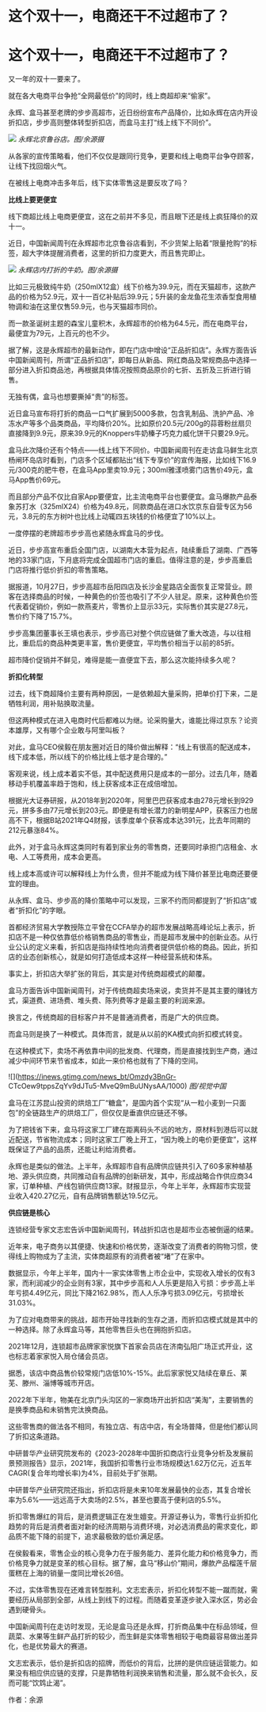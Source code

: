 # 这个双十一，电商还干不过超市了？

# 这个双十一，电商还干不过超市了？

又一年的双十一要来了。

就在各大电商平台争抢“全网最低价”的同时，线上商超却来“偷家”。

永辉、盒马甚至老牌的步步高超市，近日纷纷宣布产品降价，比如永辉在店内开设折扣店，步步高则整体转型折扣店，而盒马主打“线上线下不同价”。

![](https://inews.gtimg.com/news_bt/OuxnJqQW3WyEu1W_WM-v5jmowRDqsQ4ZVxpMS36d0Exg0AA/1000)
_永辉北京鲁谷店。图/余源摄_

从各家的宣传策略看，他们不仅仅是跟同行竞争，更要和线上电商平台争夺顾客，让线下找回烟火气。

在被线上电商冲击多年后，线下实体零售这是要反攻了吗？

**比线上要更便宜**

线下商超比线上电商更便宜，这在之前并不多见，而且眼下还是线上疯狂降价的双十一。

近日，中国新闻周刊在永辉超市北京鲁谷店看到，不少货架上贴着“限量抢购”的标签，超大字体提醒消费者，这里的折扣力度更大，而且售完即止。

![](https://inews.gtimg.com/news_bt/OKbgeTOXUzmk9o5AhofbtX3yBHfjOsGO6p_3V73FEGPaAAA/1000)
_永辉店内打折的牛奶。图/余源摄_

比如三元极致纯牛奶（250mlX12盒）线下价格为39.9元，而在天猫超市，这款产品的价格为52.9元，双十一百亿补贴后39.9元；5升装的金龙鱼花生浓香型食用植物调和油在这里仅售59.9元，也与天猫超市同价。

而一款圣诞树主题的森宝儿童积木，永辉超市的价格为64.5元，而在电商平台，最便宜为79元，上百元的也不少。

据了解，这是永辉超市的最新动作，即在门店中增设“正品折扣店”。永辉方面告诉中国新闻周刊，所谓“正品折扣店”，即每日从新品、网红商品及常规商品中选择一部分进入折扣商品池，再根据具体情况按照商品原价的七折、五折及三折进行销售。

无独有偶，盒马也想要撕掉“贵”的标签。

近日盒马宣布将打折的商品一口气扩展到5000多款，包含乳制品、洗护产品、冷冻水产等多个品类商品，平均降价20%。比如原价20.5元/200g的蒜蓉粉丝扇贝直接降到9.9元，原来39.9元的Knoppers牛奶榛子巧克力威化饼干只要29.9元。

盒马此次降价还有个特点——线上线下不同价。中国新闻周刊在走访盒马鲜生北京杨闸环岛店时看到，门店多个区域都贴出“线下专享价”的宣传海报，比如线下16.9元/300克的肥牛卷，在盒马App里卖19.9元；300ml雅漾喷雾门店售价49元，盒马App售价69元。

而且部分产品不仅比自家App要便宜，比主流电商平台也要便宜。盒马爆款产品泰象苏打水（325mlX24）价格为49.8元，同款商品在进口水饮京东自营专区为56元，3.8元的东方树叶也比线上动辄四五块钱的价格便宜了10%以上。

一度停摆的老牌超市步步高也紧随永辉盒马的步伐。

近日，步步高宣布重启全国门店，以湖南大本营为起点，陆续重启了湖南、广西等地的33家门店，下月底将完成全国超市门店的重启。值得注意的是，步步高重启门店将推行低价折扣的零售策略。

据报道，10月27日，步步高超市岳阳四店及长沙金星路店全面恢复正常营业。顾客在选择商品的时候，一种黄色的价签也吸引了不少人驻足。原来，这种黄色价签代表着促销价，例如一款燕麦片，零售价上显示33元，实际售价其实是27.8元，售价约下降了15.7%。

步步高集团董事长王填也表示，步步高已对整个供应链做了重大改造，与以往相比，重启后的商品种类更丰富，售价更便宜，平均售价相当于以前的85折。

超市降价促销并不鲜见，难得是能一直便宜下去，那么这次能持续多久呢？

**折扣化转型**

过去，线下商超降价主要有两种原因，一是依赖超大量采购，把单价打下来，二是牺牲利润，用补贴换取流量。

但这两种模式在进入电商时代后都难以为继。论采购量大，谁能比得过京东？论资本雄厚，又有哪个企业敢与阿里叫板？

对此，盒马CEO侯毅在朋友圈对近日的降价做出解释：“线上有很高的配送成本，线下成本低，所以线下的价格比线上低才是合理的。”

客观来说，线上成本着实不低，其中配送费用只是成本的一部分。过去几年，随着移动手机覆盖率趋于饱和，线上获客成本正在成倍增加。

根据光大证券研报，从2018年到2020年，阿里巴巴获客成本由278元增长到929元，拼多多由77元增长到203元。即便是有增长潜力的新明星APP，获客压力也居高不下，根据B站2021年Q4财报，该季度单个获客成本达391元，比去年同期的212元暴涨84%。

此外，对于盒马永辉这类同时有着到家业务的零售商，还要同时承担门店租金、水电、人工等费用，成本会更高。

线上成本高或许可以解释线上为什么贵，但并不能成为线下降价甚至比电商还要便宜的理由。

从永辉、盒马、步步高的降价策略中可以发现，三家不约而同都提到了“折扣店”或者“折扣化”的字眼。

首都经济贸易大学教授陈立平曾在CCFA举办的超市发展战略高峰论坛上表示，折扣店不是一种仅依靠低价格销售商品的零售业，而是超市发展中的创新业态。从行业公认的定义来看，折扣店是指持续性地向消费者提供低价格的商品。因此，折扣店的业态创新核心，就是如何打造低成本这样一种经营系统和体系。

事实上，折扣店大举扩张的背后，其实是对传统商超模式的颠覆。

盒马方面告诉中国新闻周刊，对于传统商超卖场来说，卖货并不是其主要的赚钱方式，渠道费、进场费、堆头费、陈列费等才是最主要的利润来源。

换言之，传统商超的目标客户并不是普通消费者，而是广大的供应商。

而盒马则是换了一种模式。具体而言，就是从以前的KA模式向折扣模式转变。

在这种模式下，卖场不再依靠中间的批发商、代理商，而是直接找到生产商，通过减少中间环节来节省成本，如此一来价格也就有了下降的空间。

![](https://inews.gtimg.com/news_bt/Omzdy3BnGr-
CTcOew9tppsZqYv9dJTu5-MveQ9mBuUNysAA/1000) _图/视觉中国_

盒马在江苏昆山投资的烘焙工厂“糖盒”，是国内首个实现“从一粒小麦到一只面包”的全链路生产的烘焙工厂，但仅仅是垂直供应链还不够。

为了把钱省下来，盒马将这家工厂建在距离码头不远的地方，原材料到港后可以就近配送，节省物流成本；同时这家工厂晚上开工，“因为晚上的电价更便宜”，这样既保证了产品的品质，还能让利给消费者。

永辉也是类似的做法。上半年，永辉超市自有品牌供应链共引入了60多家种植基地、源头供应商，共同推动自有品牌的创新研发，其中，形成战略合作供应商34家，订单种植、产线包销供应商13家。财报显示，今年上半年，永辉超市实现营业收入420.27亿元，自有品牌销售额达19.5亿元。

**供应链是核心**

连锁经营专家文志宏告诉中国新闻周刊，转战折扣店也是超市业态被倒逼的结果。

近年来，电子商务以其便捷、快速和价格优势，逐渐改变了消费者的购物习惯，使得线上购物成为了主流，实体商超原有的消费者被“堵”了在家中。

数据显示，今年上半年，国内十一家实体零售上市企业中，实现收入增长的仅有3家，而利润减少的企业则有3家，其中步步高和人人乐更是陷入亏损：步步高上半年亏损4.49亿元，同比下降2162.98%，而人人乐净亏损3.09亿元，亏损增长31.03%。

为了应对电商带来的挑战，超市开始寻找新的生存之道，而折扣店模式就是其中的一种选择。除了永辉盒马等，其他零售巨头也在拥抱折扣店。

2021年12月，连锁超市品牌家家悦旗下首家会员店在济南弘阳广场正式开业，这也标志着家家悦入局仓储会员店。

据悉，该店中商品售价较常规门店低10%-15%。此后家家悦又陆续在章丘、莱芜、滕州、淄博等城市开店。

2022年下半年，物美在北京门头沟区的一家商场开出折扣店“美淘”，主要销售的是换季商品和未销售完汰换商品。

这些零售商的做法各不相同，有独立店、有店中店，有全场普降，但是他们都认同了折扣这条道路。

中研普华产业研究院发布的《2023-2028年中国折扣商店行业竞争分析及发展前景预测报告》显示，2021年，我国折扣零售行业市场规模达1.62万亿元，近五年CAGR(复合年均增长率)为4%，目前处于扩张期。

中研普华产业研究院还指出，折扣店将是未来10年发展最快的业态，其复合增长率为5.6%——远远高于大卖场的2.5%，甚至也要高于便利店的5.5%。

折扣零售爆红的背后，是消费逻辑正在发生嬗变。开源证券认为，零售行业折扣化趋势的背后是消费者面对新的经济周期与消费环境，对必选消费品的需求变化，即品质不能下降的前提下，追求最极致的低价满足感。

在侯毅看来，零售企业的核心竞争力在于服务能力、差异化能力和价格竞争力，而价格竞争力就是变革的核心目标。据了解，盒马“移山价”期间，爆款产品榴莲千层蛋糕在上海的销量一度同比增长26倍。

不过，实体零售现在还难言转型胜利。文志宏表示，折扣化转型不能一蹴而就，需要经历从局部到全部，从线上到线下的过程。而随着变革逐步驶入深水区，势必会遇到硬骨头。

中国新闻周刊在走访时发现，无论是盒马还是永辉，打折商品集中在标品领域，但蔬菜、水果等生鲜产品打折的较少，而生鲜是实体零售相较于电商最容易做出差异化，也是优势最大的赛道。

文志宏表示，低价是折扣店的招牌，而低价的背后，比拼的是供应链运营能力。如果没有相应供应链的支撑，只是靠牺牲利润换来销售和流量，那么就不会长久，反而可能“饮鸩止渴”。

作者：余源

